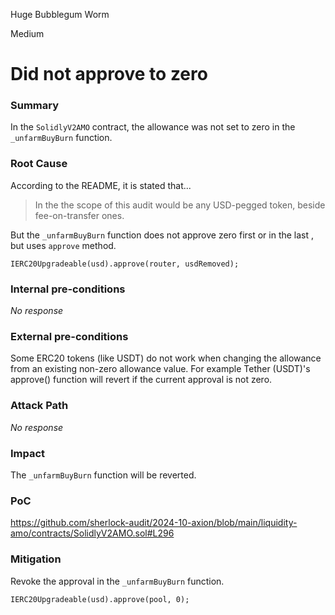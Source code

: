 Huge Bubblegum Worm

Medium

# Did not approve to zero

### Summary
In the `SolidlyV2AMO` contract, the allowance was not set to zero in the `_unfarmBuyBurn` function.

### Root Cause
According to the README, it is stated that...
> In the the scope of this audit would be any USD-pegged token, beside fee-on-transfer ones.

But the  `_unfarmBuyBurn` function does not approve zero first or in the last , but uses `approve` method.
```solidity
IERC20Upgradeable(usd).approve(router, usdRemoved);
```


### Internal pre-conditions

_No response_

### External pre-conditions

Some ERC20 tokens (like USDT) do not work when changing the allowance from an existing non-zero allowance value. For example Tether (USDT)'s approve() function will revert if the current approval is not zero.

### Attack Path

_No response_

### Impact

The `_unfarmBuyBurn` function will be reverted.

### PoC

https://github.com/sherlock-audit/2024-10-axion/blob/main/liquidity-amo/contracts/SolidlyV2AMO.sol#L296

### Mitigation
 Revoke the approval in the `_unfarmBuyBurn` function.
```solidity
IERC20Upgradeable(usd).approve(pool, 0);
```